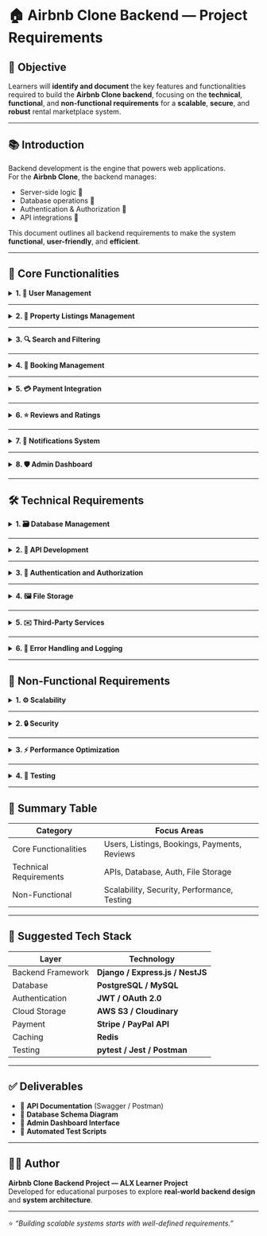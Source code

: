 # 🏠 Airbnb Clone Backend — Project Requirements

## 🎯 Objective
Learners will **identify and document** the key features and functionalities required to build the **Airbnb Clone backend**, focusing on the **technical**, **functional**, and **non-functional requirements** for a **scalable**, **secure**, and **robust** rental marketplace system.

---

## 📚 Introduction
Backend development is the engine that powers web applications.  
For the **Airbnb Clone**, the backend manages:
- Server-side logic 🧠  
- Database operations 💾  
- Authentication & Authorization 🔐  
- API integrations 🔗  

This document outlines all backend requirements to make the system **functional**, **user-friendly**, and **efficient**.

---

## 🔑 Core Functionalities

<details>
<summary><b>1. 👥 User Management</b></summary>

### User Registration
- Allow users to sign up as **Guests** or **Hosts**.  
- Secure authentication using **JWT (JSON Web Tokens)**.

### User Login & Authentication
- Login via **email & password**.  
- Include **OAuth** (Google, Facebook, etc.).

### Profile Management
- Users can update their **profile photos**, **contact info**, and **preferences**.
</details>

---

<details>
<summary><b>2. 🏡 Property Listings Management</b></summary>

### Add Listings
- Hosts can create property listings with:
  - Title, description, location, price, amenities, and availability.

### Edit/Delete Listings
- Hosts can update or delete their listings when necessary.
</details>

---

<details>
<summary><b>3. 🔍 Search and Filtering</b></summary>

- Implement search to find properties by:
  - Location  
  - Price range  
  - Number of guests  
  - Amenities (Wi-Fi, pool, pet-friendly)
- Include **pagination** for handling large datasets.
</details>

---

<details>
<summary><b>4. 📅 Booking Management</b></summary>

### Booking Creation
- Guests can book properties for specific dates.  
- Prevent **double bookings** through date validation.

### Booking Cancellation
- Guests or hosts can cancel bookings following set policies.

### Booking Status
- Track status: `pending`, `confirmed`, `canceled`, `completed`.
</details>

---

<details>
<summary><b>5. 💳 Payment Integration</b></summary>

- Integrate **Stripe** or **PayPal** for secure payments.  
- Handle:
  - Upfront guest payments 💰  
  - Host payouts post-booking 🏦  
- Support **multiple currencies**.
</details>

---

<details>
<summary><b>6. ⭐ Reviews and Ratings</b></summary>

- Guests can leave reviews and ratings for properties.  
- Hosts can reply to reviews.  
- Reviews are tied to completed bookings to prevent spam.
</details>

---

<details>
<summary><b>7. 🔔 Notifications System</b></summary>

- Email and in-app notifications for:
  - Booking confirmations ✅  
  - Cancellations ❌  
  - Payment updates 💵
</details>

---

<details>
<summary><b>8. 🛡️ Admin Dashboard</b></summary>

Admins can monitor and manage:
- Users  
- Listings  
- Bookings  
- Payments
</details>

---

## 🛠️ Technical Requirements

<details>
<summary><b>1. 🗃️ Database Management</b></summary>

- Use **PostgreSQL** or **MySQL**.  
- Key Tables:
  - `Users` (guests, hosts)  
  - `Properties`  
  - `Bookings`  
  - `Reviews`  
  - `Payments`
</details>

---

<details>
<summary><b>2. 🔗 API Development</b></summary>

- Build **RESTful APIs** with:
  - `GET` → Retrieve data  
  - `POST` → Create data  
  - `PUT/PATCH` → Update data  
  - `DELETE` → Remove data  
- Include correct **HTTP status codes**.  
- Optionally integrate **GraphQL** for complex data fetching.
</details>

---

<details>
<summary><b>3. 🔐 Authentication and Authorization</b></summary>

- Use **JWT** for user sessions.  
- Implement **Role-Based Access Control (RBAC)** for:
  - Guests  
  - Hosts  
  - Admins
</details>

---

<details>
<summary><b>4. 🖼️ File Storage</b></summary>

- Store images in **AWS S3** or **Cloudinary**.  
- For local development, use **file storage**.
</details>

---

<details>
<summary><b>5. ✉️ Third-Party Services</b></summary>

- Use **SendGrid** or **Mailgun** for sending emails and notifications.
</details>

---

<details>
<summary><b>6. 🧩 Error Handling and Logging</b></summary>

- Implement **global error handling**.  
- Log system errors for debugging and performance monitoring.
</details>

---

## 🚀 Non-Functional Requirements

<details>
<summary><b>1. ⚙️ Scalability</b></summary>

- Use **modular architecture** for scalability.  
- Enable **horizontal scaling** via load balancers.
</details>

---

<details>
<summary><b>2. 🔒 Security</b></summary>

- Encrypt passwords and sensitive data.  
- Implement **firewalls**, **input validation**, and **rate limiting**.  
- Follow **OWASP** best practices.
</details>

---

<details>
<summary><b>3. ⚡ Performance Optimization</b></summary>

- Use **Redis caching** for frequent queries.  
- Optimize **SQL queries** and minimize server load.
</details>

---

<details>
<summary><b>4. 🧪 Testing</b></summary>

- Write **unit** and **integration tests** using `pytest`.  
- Include **automated API testing** to verify endpoint functionality.
</details>

---

## 🧱 Summary Table

| Category | Focus Areas |
|-----------|-------------|
| Core Functionalities | Users, Listings, Bookings, Payments, Reviews |
| Technical Requirements | APIs, Database, Auth, File Storage |
| Non-Functional | Scalability, Security, Performance, Testing |

---

## 🧰 Suggested Tech Stack

| Layer | Technology |
|-------|-------------|
| Backend Framework | **Django / Express.js / NestJS** |
| Database | **PostgreSQL / MySQL** |
| Authentication | **JWT / OAuth 2.0** |
| Cloud Storage | **AWS S3 / Cloudinary** |
| Payment | **Stripe / PayPal API** |
| Caching | **Redis** |
| Testing | **pytest / Jest / Postman** |

---

## ✅ Deliverables
- 📘 **API Documentation** (Swagger / Postman)  
- 🧩 **Database Schema Diagram**  
- 🧮 **Admin Dashboard Interface**  
- 🧪 **Automated Test Scripts**

---

## 👩‍💻 Author
**Airbnb Clone Backend Project — ALX Learner Project**  
Developed for educational purposes to explore **real-world backend design** and **system architecture**.

---

⭐ *“Building scalable systems starts with well-defined requirements.”*
